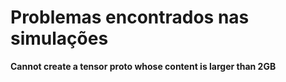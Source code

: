 <h1>Problemas encontrados nas simulações</h1>

<b>Cannot create a tensor proto whose content is larger than 2GB</b>
